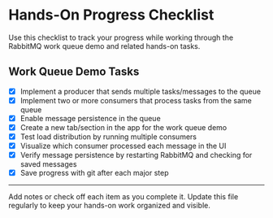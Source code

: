 # Hands-On Progress Checklist

Use this checklist to track your progress while working through the RabbitMQ work queue demo and related hands-on tasks.

## Work Queue Demo Tasks
- [x] Implement a producer that sends multiple tasks/messages to the queue
- [x] Implement two or more consumers that process tasks from the same queue
- [x] Enable message persistence in the queue
- [x] Create a new tab/section in the app for the work queue demo
- [x] Test load distribution by running multiple consumers
- [x] Visualize which consumer processed each message in the UI
- [x] Verify message persistence by restarting RabbitMQ and checking for saved messages
- [x] Save progress with git after each major step

---
Add notes or check off each item as you complete it. Update this file regularly to keep your hands-on work organized and visible.
